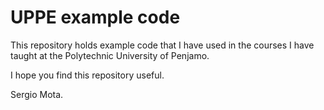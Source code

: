 UPPE example code
===

This repository holds example code that I have used in the courses I have taught at the Polytechnic University of Penjamo.

I hope you find this repository useful.

Sergio Mota.
